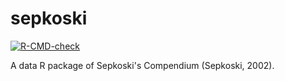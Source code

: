 # sepkoski

<!-- badges: start -->
[![R-CMD-check](https://github.com/LewisAJones/sepkoski/actions/workflows/R-CMD-check.yaml/badge.svg)](https://github.com/LewisAJones/sepkoski/actions/workflows/R-CMD-check.yaml)
<!-- badges: end -->

A data R package of Sepkoski's Compendium (Sepkoski, 2002).
